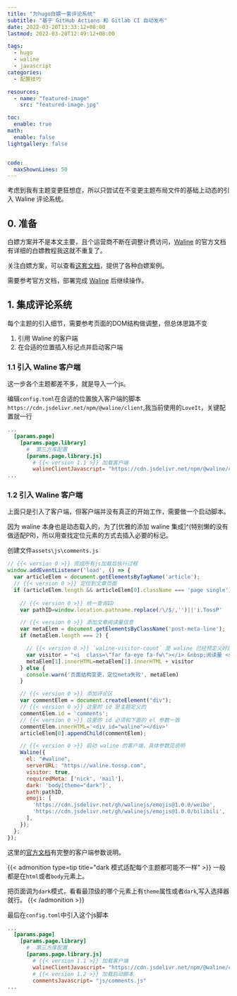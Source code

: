 ```yaml
---
title: "为hugo白嫖一套评论系统"
subtitle: "基于 GitHub Actions 和 Gitlab CI 自动发布"
date: 2022-03-20T13:33:12+08:00
lastmod: 2022-03-20T12:49:12+08:00

tags:
  - hugo
  - waline
  - javascript
categories: 
  - 配置技巧

resources:
  - name: "featured-image"
    src: "featured-image.jpg"

toc:
  enable: true
math:
  enable: false
lightgallery: false


code:
  maxShownLines: 50
---
```


考虑到我有主题变更狂想症，所以只尝试在不变更主题布局文件的基础上动态的引入 Waline 评论系统。

<!--more-->

## 0. 准备

白嫖方案并不是本文主要，且个运营商不断在调整计费访问，[Waline](https://waline.js.org/) 的官方文档有详细的白嫖教程我这就不重复了。

关注白嫖方案，可以查看[这套文档](https://waline.js.org/guide/server/databases.html)，提供了各种白嫖案例。

需要参考官方文档，部署完成 [Waline](https://waline.js.org/) 后继续操作。

## 1. 集成评论系统

每个主题的引入细节，需要参考页面的DOM结构做调整，但总体思路不变

1. 引用 Waline 的客户端
2. 在合适的位置插入标记点并启动客户端

### 1.1 引入 Waline 客户端

这一步各个主题都差不多，就是导入一个js。

编辑`config.toml`在合适的位置放入客户端的脚本`https://cdn.jsdelivr.net/npm/@waline/client`,我当前使用的`LoveIt`，关键配置就一行

```toml
...
  [params.page]
    [params.page.library]
      #  第三方库配置
      [params.page.library.js]
        # {{< version 1.1 >}} 加载客户端
        walineClientJavascript= "https://cdn.jsdelivr.net/npm/@waline/client"
...
```

### 1.2 引入 Waline 客户端

上面只是引入了客户端，但客户端并没有真正的开始工作，需要做一个启动脚本。

因为 waline 本身也是动态载入的，为了[优雅的添加 waline 集成]^(特别懒的没有做适配PR)，所以用查找定位元素的方式去插入必要的标记。

创建文件`assets\js\comments.js`

```js
// {{< version 0 >}} 完成所有js加载后执行过程
window.addEventListener('load', () => {
  var articleElem = document.getElementsByTagName('article');
  // {{< version 0 >}} 定位到文章页面
  if (articleElem.length && articleElem[0].className === 'page single') {
    
    // {{< version 0 >}} 统一查询ID
    var pathID=window.location.pathname.replace(/\/$/,'')||'i.TossP'

    // {{< version 0 >}} 添加文章阅读量信息
    var metaElem = document.getElementsByClassName('post-meta-line');
    if (metaElem.length === 2) {

      // {{< version 0 >}} `waline-visitor-count` 是 waline 已经预定义好的。其他的按样式匹配编写就好
      var visitor = "<i  class=\"far fa-eye fa-fw\"></i> &nbsp;阅读量 <span id=\"" + pathID + "\" class=\"waline-visitor-count\" >1</span> 次&nbsp;"
      metaElem[1].innerHTML=metaElem[1].innerHTML + visitor
    } else {
      console.warn('页面结构变更，定位meta失败', metaElem)
    }

    // {{< version 0 >}} 添加评论区
    var commentElem = document.createElement("div");
    // {{< version 0 >}} 这里的 id 是主题定义的
    commentElem.id = 'comments';
    // {{< version 0 >}} 这里的 id 必须和下面的 el 参数一致
    commentElem.innerHTML='<div id="waline"></div>'
    articleElem[0].appendChild(commentElem);

    // {{< version 0 >}} 启动 waline 的客户端，具体参数见说明
    Waline({
      el: "#waline",
      serverURL: "https://waline.tossp.com",
      visitor: true,
      requiredMeta: ['nick', 'mail'],
      dark: 'body[theme="dark"]',
      path:pathID,
      emoji: [
        'https://cdn.jsdelivr.net/gh/walinejs/emojis@1.0.0/weibo',
        'https://cdn.jsdelivr.net/gh/walinejs/emojis@1.0.0/bilibili',
      ],
    });
  };
});
```

这里的[官方文档](https://waline.js.org/reference/client.html)有完整的客户端参数说明。

{{< admonition type=tip title="dark 模式适配每个主题都可能不一样" >}}
一般都是在`html`或者`body`元素上。

把页面调为`dark`模式，看看最顶级的哪个元素上有`theme`属性或者`dark`,写入选择器就行。
{{< /admonition >}}

最后在`config.toml`中引入这个js脚本

```toml
...
  [params.page]
    [params.page.library]
      #  第三方库配置
      [params.page.library.js]
        # {{< version 1.1 >}} 加载客户端
        walineClientJavascript= "https://cdn.jsdelivr.net/npm/@waline/client"
        # {{< version 1.2 >}} 加载启动脚本
        commentsJavascript= "js/comments.js"
...
```
